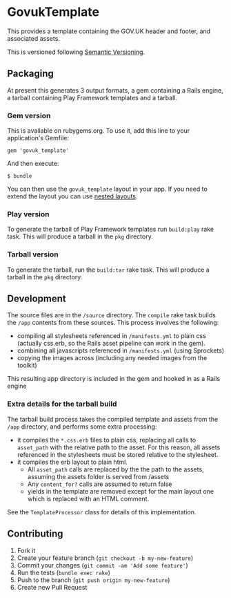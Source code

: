 # GovukTemplate

This provides a template containing the GOV.UK header and footer, and associated assets.

This is versioned following [Semantic Versioning](http://semver.org).

## Packaging

At present this generates 3 output formats, a gem containing a Rails engine, a tarball containing Play Framework templates and a tarball.

### Gem version

This is available on rubygems.org.  To use it, add this line to your application's Gemfile:

    gem 'govuk_template'

And then execute:

    $ bundle

You can then use the `govuk_template` layout in your app.  If you need to extend the layout you can use [nested layouts](http://guides.rubyonrails.org/layouts_and_rendering.html#using-nested-layouts).

### Play version

To generate the tarball of Play Framework templates run `build:play` rake task. This will produce a tarball in the `pkg` directory.

### Tarball version

To generate the tarball, run the `build:tar` rake task.  This will produce a tarball in the `pkg` directory.

## Development

The source files are in the `/source` directory.  The `compile` rake task builds the `/app` contents from these sources.  This process involves the following:

* compiling all stylesheets referenced in `/manifests.yml` to plain css (actually css.erb, so the Rails asset pipeline can work in the gem).
* combining all javascripts referenced in `/manifests.yml` (using Sprockets)
* copying the images across (including any needed images from the toolkit)

This resulting app directory is included in the gem and hooked in as a Rails engine

### Extra details for the tarball build

The tarball build process takes the compiled template and assets from the `/app` directory, and performs some extra processing:

* it compiles the `*.css.erb` files to plain css, replacing all calls to `asset_path` with the relative path to the asset.
  For this reason, all assets referenced in the stylesheets must be stored relative to the stylesheet.
* it compiles the erb layout to plain html.
    * All `asset_path` calls are replaced by the the path to the assets, assuming the assets folder is served from /assets
    * Any `content_for?` calls are assumed to return false
    * yields in the template are removed except for the main layout one which is replaced with an HTML comment.

See the `TemplateProcessor` class for details of this implementation.

## Contributing

1. Fork it
2. Create your feature branch (`git checkout -b my-new-feature`)
3. Commit your changes (`git commit -am 'Add some feature'`)
4. Run the tests (`bundle exec rake`)
5. Push to the branch (`git push origin my-new-feature`)
6. Create new Pull Request
